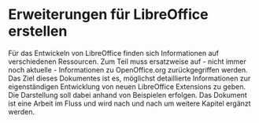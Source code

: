 # Erweiterungen für LibreOffice erstellen

Für das Entwickeln von LibreOffice finden sich Informationen auf verschiedenen Ressourcen. Zum Teil muss ersatzweise auf - nicht immer noch aktuelle - Informationen zu OpenOffice.org zurückgegriffen werden. Das Ziel dieses Dokumentes ist es, möglichst detaillierte Informationen zur eigenständigen Entwicklung von neuen LibreOffice Extensions zu geben. Die Darstellung soll dabei anhand von Beispielen erfolgen. Das Dokument ist eine Arbeit im Fluss und wird nach und nach um weitere Kapitel ergänzt werden.
